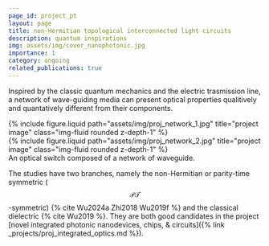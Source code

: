 ```yaml
---
page_id: project_pt
layout: page
title: non-Hermitian topological interconnected light circuits
description: quantum inspirations
img: assets/img/cover_nanophotonic.jpg
importance: 1
category: ongoing
related_publications: true
---
```


Inspired by the classic quantum mechanics and the electric trasmission line, a network of wave-guiding media can present optical properties qualitively and quantatively different from their components.

<div class="row justify-content-sm-center">
    <div class="col-sm-6 mt-3 mt-md-0">
        {% include figure.liquid path="assets/img/proj_network_1.jpg" title="project image" class="img-fluid rounded z-depth-1" %}
    </div>
    <div class="col-sm-6 mt-3 mt-md-0">
        {% include figure.liquid path="assets/img/proj_network_2.jpg" title="project image" class="img-fluid rounded z-depth-1" %}
    </div>
</div>
<div class="caption">
    An optical switch composed of a network of waveguide.
</div>

The studies have two branches, namely the non-Hermitian or parity-time symmetric ($$\mathcal{PT}$$-symmetric) {% cite Wu2024a Zhi2018 Wu2019f %} and the classical dielectric {% cite Wu2019 %}.
They are both good candidates in the project [novel integrated photonic nanodevices, chips, & circuits]({% link _projects/proj_integrated_optics.md %}).